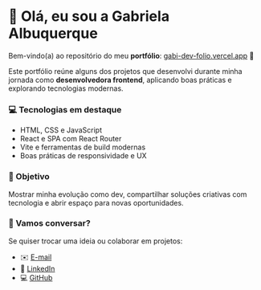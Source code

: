# 👋 Olá, eu sou a Gabriela Albuquerque

Bem-vindo(a) ao repositório do meu **portfólio**: [gabi-dev-folio.vercel.app](https://gabi-dev-folio.vercel.app/) 🚀

Este portfólio reúne alguns dos projetos que desenvolvi durante minha jornada como **desenvolvedora frontend**, aplicando boas práticas e explorando tecnologias modernas.

### 💻 Tecnologias em destaque

- HTML, CSS e JavaScript
- React e SPA com React Router
- Vite e ferramentas de build modernas
- Boas práticas de responsividade e UX

### 🎯 Objetivo

Mostrar minha evolução como dev, compartilhar soluções criativas com tecnologia e abrir espaço para novas oportunidades.

### 🤝 Vamos conversar?

Se quiser trocar uma ideia ou colaborar em projetos:

- ✉️ [E-mail](mailto:gabrielabalbuquerque@outlook.com)
- 💼 [LinkedIn](https://www.linkedin.com/in/gabriela-albuquerque)
- 💻 [GitHub](https://github.com/gabriela-albuquerque)
